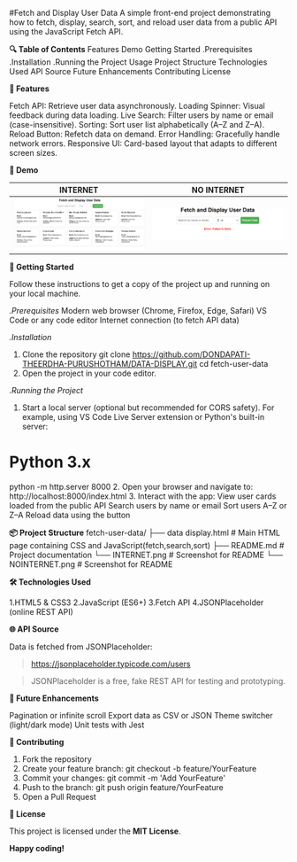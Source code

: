 #Fetch and Display User Data
A simple front-end project demonstrating how to fetch, display, search, sort, and reload user data from a public API using the JavaScript Fetch API.

**🔍 Table of Contents**
Features
Demo
Getting Started
.Prerequisites
.Installation
.Running the Project
Usage
Project Structure
Technologies Used
API Source
Future Enhancements
Contributing
License

**🎯 Features**

Fetch API: Retrieve user data asynchronously.
Loading Spinner: Visual feedback during data loading.
Live Search: Filter users by name or email (case-insensitive).
Sorting: Sort user list alphabetically (A–Z and Z–A).
Reload Button: Refetch data on demand.
Error Handling: Gracefully handle network errors.
Responsive UI: Card-based layout that adapts to different screen sizes.

**📸 Demo**

| INTERNET | NO INTERNET |
|------------|----------------|
| ![success](INTERNET.png) | ![error](NOINTERNET.png) |


**🚀 Getting Started**

Follow these instructions to get a copy of the project up and running on your local machine.

*.Prerequisites*
Modern web browser (Chrome, Firefox, Edge, Safari)
VS Code or any code editor
Internet connection (to fetch API data)

*.Installation*
1. Clone the repository
git clone https://github.com/DONDAPATI-THEERDHA-PURUSHOTHAM/DATA-DISPLAY.git
cd fetch-user-data
2. Open the project in your code editor.

*.Running the Project*
1. Start a local server (optional but recommended for CORS safety). For example, using VS Code Live Server extension or Python's built-in server:
# Python 3.x
python -m http.server 8000
2. Open your browser and navigate to:
http://localhost:8000/index.html
3. Interact with the app:
View user cards loaded from the public API
Search users by name or email
Sort users A–Z or Z–A
Reload data using the button

**📦 Project Structure**
fetch-user-data/
├── data display.html  # Main HTML page containing CSS and JavaScript(fetch,search,sort)
├── README.md       	 # Project documentation
└── INTERNET.png          # Screenshot for README
└── NOINTERNET.png          # Screenshot for README

**🛠 Technologies Used**

1.HTML5 & CSS3
2.JavaScript (ES6+)
3.Fetch API
4.JSONPlaceholder (online REST API)

**🌐 API Source**

Data is fetched from JSONPlaceholder:

> https://jsonplaceholder.typicode.com/users

> JSONPlaceholder is a free, fake REST API for testing and prototyping.

**🔮 Future Enhancements**

Pagination or infinite scroll
Export data as CSV or JSON
Theme switcher (light/dark mode)
Unit tests with Jest

**🤝 Contributing**

1. Fork the repository
2. Create your feature branch: git checkout -b feature/YourFeature
3. Commit your changes: git commit -m 'Add YourFeature'
4. Push to the branch: git push origin feature/YourFeature
5. Open a Pull Request

**📝 License**

This project is licensed under the **MIT License**.

**Happy coding!**
